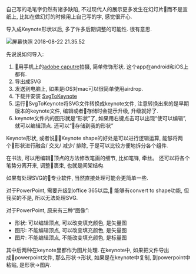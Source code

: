 <!--
.. title: 将书法导入成keynote形状
.. slug: import_calligraphy_to_keynote_as_shape
.. date: 2018-8-23 12:00 UTC+08:00
.. tags: mac
.. category:
.. link:
.. description:
.. type: text
-->

自己写的毛笔字仍然有诸多缺陷, 不过现代人的展示更多发生在幻灯片而不是宣纸上, 比如在做幻灯的时候用上自己写的字, 感觉很开心.

导入成Keynote形状以后, 多了许多后期调整的可能性. 很有意思.

![屏幕快照 2018-08-22 21.35.52](https://i.loli.net/2018/08/23/5b7e2d3ddb6f6.png)

先说说如何导入:

<!-- TEASER_END -->

1. 用手机上的[adobe caputre](https://www.adobe.com/products/capture.html)拍摄, 简单修饰形状. 这个app在android和iOS上都有.
2. 导出成SVG
3. 发送到电脑上, 如果是iOS对mac可以很简单使用airdrop.
4. 下载并安装 [SvgToKeynote](https://www.christianholz.net/keynote_utilities.html#svg2keynote)
5. 运行SvgToKeynote将SVG文件转换成keynote文件, 注意转换出来的是早期版本的keynote文件, 编辑或者存储时会提示升级, 升级就好了.
6. keynote文件内的图形就是“形状”了, 如果用右键点击可以出现“使可以编辑”, 就可以编辑顶点. 还可以“存储到我的形状”

Keynote形状, 或者说Keynote shape的好处是可以进行逻辑运算, 能够将两个形状进行融合/ 交叉/ 减少/ 排除, 于是可以比较方便地拆分各个组件.

在书法, 可以用编辑顶点的方法修改笔画的细节, 比如笔锋, 牵丝。 还可以将各个笔势分离开来, 调整裹束, 也就是间架结构.

如果有处理SVG的专业软件, 当然直接处理可能会更简单一些.

对于PowerPoint, 需要升级到office 365以后, 能够有convert to shape功能, 但我买的不是, 所以无法处理SVG.

对于PowerPoint,  原来有三种“图像”:

* 形状: 可以编辑顶点, 可以改变填充颜色, 是矢量图
* 图形: 不能编辑顶点, 可以改变填充颜色, 是矢量图
* 图片: 不能编辑顶点, 不能改变填充颜色, 是标量图

其中后两种在keynote里都作为图片处理. 在keynote中, 如果把文件导出成powerpoint文件, 那么形状->形状, 如果是在keynote中复制, 到powerpoint中粘贴, 是形状->图片.
